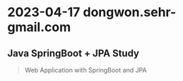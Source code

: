 # 2023-04-17 dongwon.sehr-gmail.com

## Java SpringBoot + JPA Study
> Web Application with SpringBoot and JPA